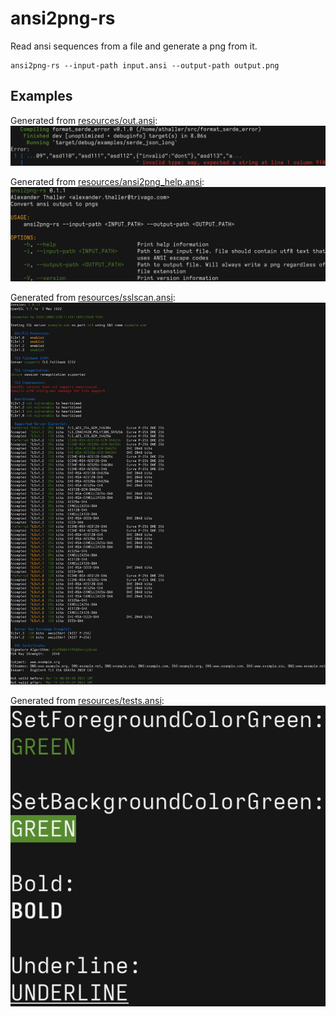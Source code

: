# ansi2png-rs

Read ansi sequences from a file and generate a png from it.

```
ansi2png-rs --input-path input.ansi --output-path output.png
```

## Examples

Generated from [resources/out.ansi](resources/out.ansi):
!["example output"](resources/out.png)

Generated from [resources/ansi2png_help.ansi](resources/ansi2png_help.ansi):
!["ansi2png help output"](resources/ansi2png_help.png)

Generated from [resources/sslscan.ansi](resources/sslscan.ansi):
!["example sslscan"](resources/sslscan.png)

Generated from [resources/tests.ansi](resources/tests.ansi):
!["example tests"](resources/tests.png)
